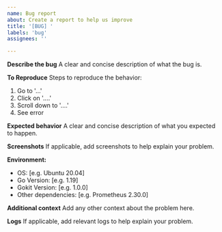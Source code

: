 ```yaml
---
name: Bug report
about: Create a report to help us improve
title: '[BUG] '
labels: 'bug'
assignees: ''

---
```


**Describe the bug**
A clear and concise description of what the bug is.

**To Reproduce**
Steps to reproduce the behavior:
1. Go to '...'
2. Click on '....'
3. Scroll down to '....'
4. See error

**Expected behavior**
A clear and concise description of what you expected to happen.

**Screenshots**
If applicable, add screenshots to help explain your problem.

**Environment:**
 - OS: [e.g. Ubuntu 20.04]
 - Go Version: [e.g. 1.19]
 - Gokit Version: [e.g. 1.0.0]
 - Other dependencies: [e.g. Prometheus 2.30.0]

**Additional context**
Add any other context about the problem here.

**Logs**
If applicable, add relevant logs to help explain your problem. 